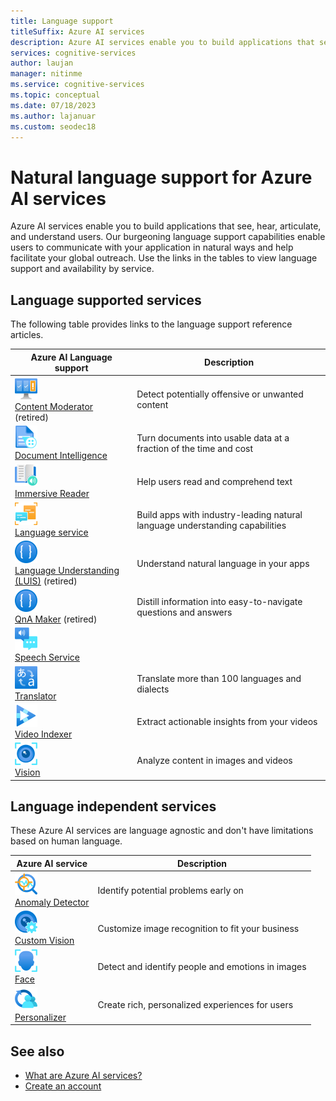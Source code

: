 ```yaml
---
title: Language support
titleSuffix: Azure AI services
description: Azure AI services enable you to build applications that see, hear, speak with, and understand your users.
services: cognitive-services
author: laujan
manager: nitinme
ms.service: cognitive-services
ms.topic: conceptual
ms.date: 07/18/2023
ms.author: lajanuar
ms.custom: seodec18
---
```


# Natural language support for Azure AI services

Azure AI services enable you to build applications that see, hear, articulate, and understand users. Our burgeoning language support capabilities enable users to communicate with your application in natural ways and help facilitate your global outreach. Use the links in the tables to view language support and availability by service.

## Language supported services

The following table provides links to the language support reference articles. 

| Azure AI Language support | Description |
| --- | --- |
|![Content Moderator icon](media/service-icons/content-moderator.svg)</br>[Content Moderator](./content-moderator/language-support.md) (retired) | Detect potentially offensive or unwanted content |
|![Document Intelligence icon](media/service-icons/document-intelligence.svg)</br>[Document Intelligence](./document-intelligence/language-support.md) | Turn documents into usable data at a fraction of the time and cost |
|![Immersive Reader icon](media/service-icons/immersive-reader.svg)</br>[Immersive Reader](./immersive-reader/language-support.md) | Help users read and comprehend text |
|![Language icon](media/service-icons/language.svg)</br>[Language service](./language-service/concepts/language-support.md) | Build apps with industry-leading natural language understanding capabilities |
|![Language Understanding icon](media/service-icons/luis.svg)</br>[Language Understanding (LUIS)](./luis/luis-language-support.md) (retired) | Understand natural language in your apps |
|![QnA Maker icon](media/service-icons/luis.svg)</br>[QnA Maker](./qnamaker/overview/language-support.md) (retired) | Distill information into easy-to-navigate questions and answers |
|![Speech icon](media/service-icons/speech.svg)</br>[Speech Service](./speech-service/language-support.md)|
|![Translator icon](media/service-icons/translator.svg)</br>[Translator](./translator/language-support.md) | Translate more than 100 languages and dialects |
|![Video Indexer icon](media/service-icons/video-indexer.svg)</br>[Video Indexer](../azure-video-indexer/language-identification-model.md#guidelines-and-limitations) | Extract actionable insights from your videos |
|![Vision icon](media/service-icons/vision.svg)</br>[Vision](./computer-vision/language-support.md) | Analyze content in images and videos |

## Language independent services

These Azure AI services are language agnostic and don't have limitations based on human language.

| Azure AI service | Description |
| --- | --- |
|![Anomaly Detector icon](media/service-icons/anomaly-detector.svg)</br>[Anomaly Detector](./Anomaly-Detector/index.yml) | Identify potential problems early on |
|![Custom Vision icon](media/service-icons/custom-vision.svg)</br>[Custom Vision](./custom-vision-service/index.yml) |Customize image recognition to fit your business |
|![Face icon](media/service-icons/face.svg)</br>[Face](./computer-vision/overview-identity.md) | Detect and identify people and emotions in images |
|![Personalizer icon](media/service-icons/personalizer.svg)</br>[Personalizer](./personalizer/index.yml) | Create rich, personalized experiences for users |

## See also

* [What are Azure AI services?](./what-are-ai-services.md)
* [Create an account](multi-service-resource.md?pivots=azportal)
